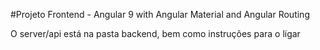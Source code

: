 #Projeto Frontend - Angular 9 with Angular Material and Angular Routing

O server/api está na pasta backend, bem como instruções para o ligar